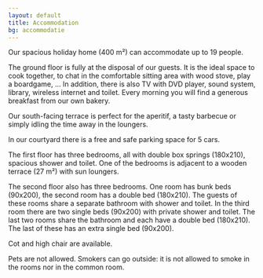 ```yaml
---
layout: default
title: Accommodation
bg: accommodatie
---
```


Our spacious holiday home (400 m²) can accommodate up to 19 people.
 
The ground floor is fully at the disposal of our guests. It is the ideal space to cook together, to chat in the comfortable sitting area with wood stove, play a boardgame, ... In addition, there is also TV with DVD player, sound system, library, wireless internet and toilet.
Every morning you will find a generous breakfast from our own bakery.
 
Our south-facing terrace is perfect for the aperitif, a tasty barbecue or simply idling the time away in the loungers.
 
In our courtyard there is a free and safe parking space for 5 cars.
 
The first floor has three bedrooms, all with double box springs (180x210), spacious shower and toilet. One of the bedrooms is adjacent to a wooden terrace (27 m²) with sun loungers.
 
The second floor also has three bedrooms. One room has bunk beds (90x200), the second room has a double bed (180x210). The guests of these rooms share a separate bathroom with shower and toilet.
In the third room there are two single beds (90x200) with private shower and toilet.
The last two rooms share the bathroom and each have a double bed (180x210). The last of these has an extra single bed (90x200).

 
Cot and high chair are available.
 
Pets are not allowed. Smokers can go outside: it is not allowed to smoke in the rooms nor in the common room.
